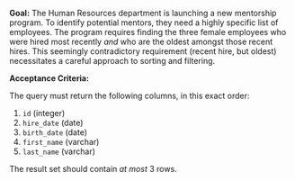 **Goal:** The Human Resources department is launching a new mentorship program. To identify potential mentors, they need a highly specific list of employees.  The program requires finding the three female employees who were hired most recently *and* who are the oldest amongst those recent hires.  This seemingly contradictory requirement (recent hire, but oldest) necessitates a careful approach to sorting and filtering.

**Acceptance Criteria:**

The query must return the following columns, in this exact order:

1.  `id` (integer)
2.  `hire_date` (date)
3.  `birth_date` (date)
4.  `first_name` (varchar)
5.  `last_name` (varchar)

The result set should contain *at most* 3 rows.